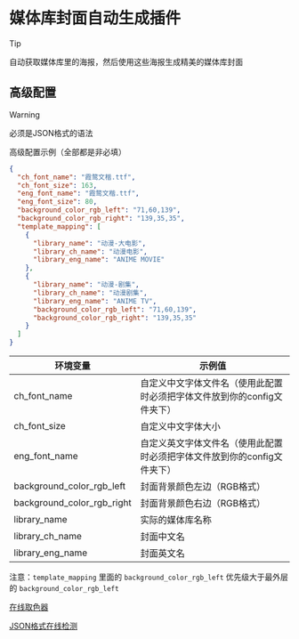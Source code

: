 # 媒体库封面自动生成插件

> [!TIP]
> 自动获取媒体库里的海报，然后使用这些海报生成精美的媒体库封面

## 高级配置

> [!WARNING]
> 必须是JSON格式的语法

高级配置示例（全部都是非必填）

```json
{
  "ch_font_name": "霞鹜文楷.ttf",
  "ch_font_size": 163,
  "eng_font_name": "霞鹜文楷.ttf",
  "eng_font_size": 80,
  "background_color_rgb_left": "71,60,139",
  "background_color_rgb_right": "139,35,35",
  "template_mapping": [
    {
      "library_name": "动漫-大电影",
      "library_ch_name": "动漫电影",
      "library_eng_name": "ANIME MOVIE"
    },
    {
      "library_name": "动漫-剧集",
      "library_ch_name": "动漫剧集",
      "library_eng_name": "ANIME TV",
      "background_color_rgb_left": "71,60,139",
      "background_color_rgb_right": "139,35,35"
    }
  ]
}
```

| 环境变量                 | 示例值                    |
|----------------------|------------------------|
|ch_font_name|自定义中文字体文件名（使用此配置时必须把字体文件放到你的config文件夹下）|
|ch_font_size|自定义中文字体大小|
|eng_font_name|自定义英文字体文件名（使用此配置时必须把字体文件放到你的config文件夹下）|
|background_color_rgb_left|封面背景颜色左边（RGB格式）|
|background_color_rgb_right|封面背景颜色右边（RGB格式）|
|library_name|实际的媒体库名称|
|library_ch_name|封面中文名|
|library_eng_name|封面英文名|

注意：`template_mapping` 里面的 `background_color_rgb_left` 优先级大于最外层的 `background_color_rgb_left`

[在线取色器](https://www.jyshare.com/front-end/6210)

[JSON格式在线检测](https://www.jyshare.com/front-end/53/)
